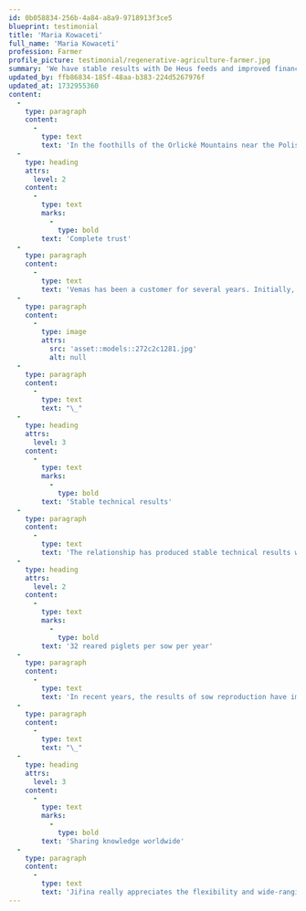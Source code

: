 ```yaml
---
id: 0b058834-256b-4a84-a8a9-9718913f3ce5
blueprint: testimonial
title: 'Maria Kowaceti'
full_name: 'Maria Kowaceti'
profession: Farmer
profile_picture: testimonial/regenerative-agriculture-farmer.jpg
summary: 'We have stable results with De Heus feeds and improved financial results'
updated_by: ffb86834-185f-48aa-b383-224d5267976f
updated_at: 1732955360
content:
  -
    type: paragraph
    content:
      -
        type: text
        text: 'In the foothills of the Orlické Mountains near the Polish border lies the town of Žamberk, home to the farm of the company Vemas a.s. They have 750 sows to produce piglets here, which are then transferred for pre-fattening. About 16,000 pigs continue to be fed each year and the remaining 7,000 are sold for fattening to other farms. Since 2012, Ms Jiřina Štěpánková has been working on this farm as the director.'
  -
    type: heading
    attrs:
      level: 2
    content:
      -
        type: text
        marks:
          -
            type: bold
        text: 'Complete trust'
  -
    type: paragraph
    content:
      -
        type: text
        text: 'Vemas has been a customer for several years. Initially, they only purchased feed for sows. "Since I became director of the farm, De Heus has gained my complete trust and we have purchased feed from them for all categories of pigs," says Jiřina Štěpánková.'
  -
    type: paragraph
    content:
      -
        type: image
        attrs:
          src: 'asset::models::272c2c1281.jpg'
          alt: null
  -
    type: paragraph
    content:
      -
        type: text
        text: "\_"
  -
    type: heading
    attrs:
      level: 3
    content:
      -
        type: text
        marks:
          -
            type: bold
        text: 'Stable technical results'
  -
    type: paragraph
    content:
      -
        type: text
        text: 'The relationship has produced stable technical results with De Heus feeds as well as improving their financial results. Jiřina Štěpánková: “De Heus impressed me by the fact that it is a company that operates internationally. As a result, they have a lot of experience with animal nutrition, which they can then put into practice."'
  -
    type: heading
    attrs:
      level: 2
    content:
      -
        type: text
        marks:
          -
            type: bold
        text: '32 reared piglets per sow per year'
  -
    type: paragraph
    content:
      -
        type: text
        text: 'In recent years, the results of sow reproduction have improved. The innovated feeds for pregnant and lactating sows are largely responsible. “We currently achieve around 32 reared piglets per sow a year. I am also very satisfied with the work of the De Heus specialist, who visits us at least twice a month and is also on call, if necessary,” says Jiřina Štěpánková.'
  -
    type: paragraph
    content:
      -
        type: text
        text: "\_"
  -
    type: heading
    attrs:
      level: 3
    content:
      -
        type: text
        marks:
          -
            type: bold
        text: 'Sharing knowledge worldwide'
  -
    type: paragraph
    content:
      -
        type: text
        text: 'Jiřina really appreciates the flexibility and wide-ranging professional knowledge of their De Heus specialist. “He visits many farms not only in the Czech Republic and Slovakia, but also in other countries which I don’t have a chance to visit. He also helps me evaluate all the results in the form of tables and graphs. In addition, he provides us with an ultrasonic fat measurement service for sows, regularly twice a month. In practice, this means that we do not have thin or overweight sows and this is the key to a higher number of reared piglets per sow. Of course, this also increases the farm''s profit."'
---
```


